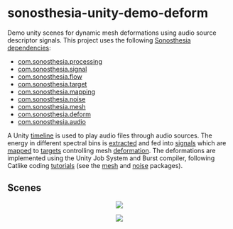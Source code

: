 # sonosthesia-unity-demo-deform

Demo unity scenes for dynamic mesh deformations using audio source descriptor signals. This project uses the following [Sonosthesia dependencies](https://github.com/jbat100/sonosthesia-unity-packages):

- [com.sonosthesia.processing](https://github.com/jbat100/sonosthesia-unity-packages/tree/main/packages/com.sonosthesia.processing)
- [com.sonosthesia.signal](https://github.com/jbat100/sonosthesia-unity-packages/tree/main/packages/com.sonosthesia.signal)
- [com.sonosthesia.flow](https://github.com/jbat100/sonosthesia-unity-packages/tree/main/packages/com.sonosthesia.flow)
- [com.sonosthesia.target](https://github.com/jbat100/sonosthesia-unity-packages/tree/main/packages/com.sonosthesia.target)
- [com.sonosthesia.mapping](https://github.com/jbat100/sonosthesia-unity-packages/tree/main/packages/com.sonosthesia.mapping)
- [com.sonosthesia.noise](https://github.com/jbat100/sonosthesia-unity-packages/tree/main/packages/com.sonosthesia.noise)
- [com.sonosthesia.mesh](https://github.com/jbat100/sonosthesia-unity-packages/tree/main/packages/com.sonosthesia.mesh)
- [com.sonosthesia.deform](https://github.com/jbat100/sonosthesia-unity-packages/tree/main/packages/com.sonosthesia.deform)
- [com.sonosthesia.audio](https://github.com/jbat100/sonosthesia-unity-packages/tree/main/packages/com.sonosthesia.audio)

A Unity [timeline](https://docs.unity3d.com/Packages/com.unity.timeline@1.8/manual/index.html) is used to play audio files through audio sources. The energy in different spectral bins is [extracted]([com.sonosthesia.audio](https://github.com/jbat100/sonosthesia-unity-packages/tree/main/packages/com.sonosthesia.audio)) and fed into [signals](https://github.com/jbat100/sonosthesia-unity-packages/tree/main/packages/com.sonosthesia.signal) which are [mapped](https://github.com/jbat100/sonosthesia-unity-packages/tree/main/packages/com.sonosthesia.mapping) to [targets](https://github.com/jbat100/sonosthesia-unity-packages/tree/main/packages/com.sonosthesia.target) controlling mesh [deformation](https://github.com/jbat100/sonosthesia-unity-packages/tree/main/packages/com.sonosthesia.deform). The deformations are implemented using the Unity Job System and Burst compiler, following Catlike coding [tutorials](https://catlikecoding.com/unity/tutorials/) (see the [mesh](https://github.com/jbat100/sonosthesia-unity-packages/tree/main/packages/com.sonosthesia.mesh) and [noise](https://github.com/jbat100/sonosthesia-unity-packages/tree/main/packages/com.sonosthesia.noise) packages). 

## Scenes

<p align="center">
  <img src="https://github.com/jbat100/sonosthesia-unity-demo-deform/assets/1318918/9b2b6682-0e67-40b4-96fa-c3d0d54e1dbf" />
</p>

<p align="center">
  <img src="https://github.com/jbat100/sonosthesia-unity-demo-deform/assets/1318918/18822877-c07e-4efc-9b4e-729a19a50469" />
</p>
